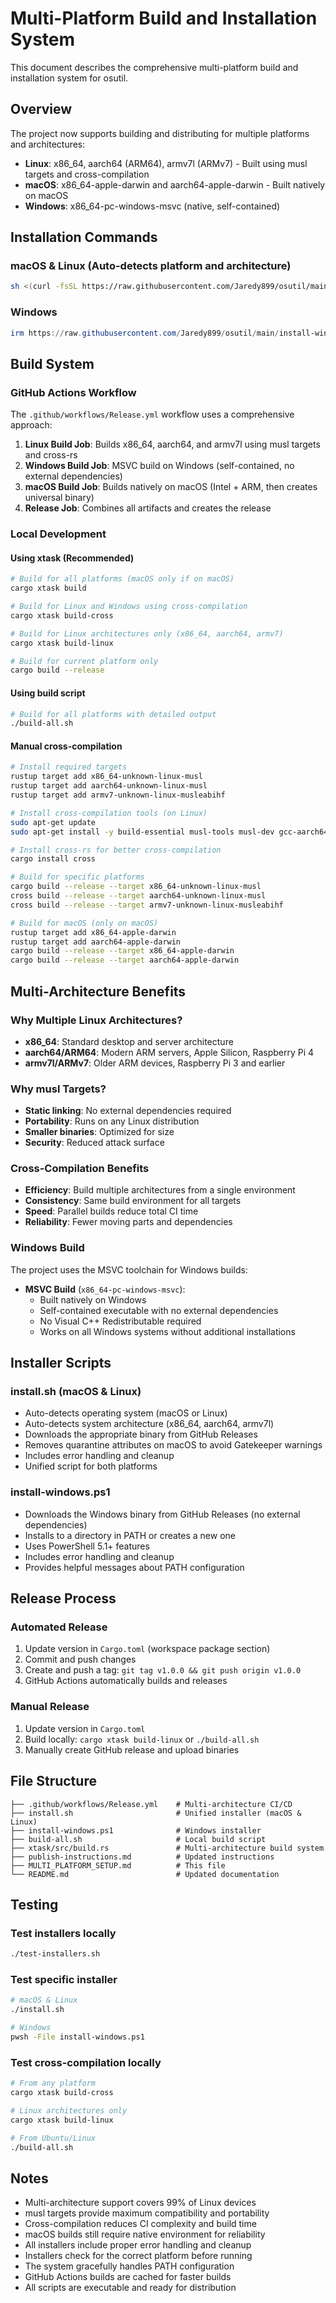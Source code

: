 # Multi-Platform Build and Installation System

This document describes the comprehensive multi-platform build and installation system for osutil.

## Overview

The project now supports building and distributing for multiple platforms and architectures:

- **Linux**: x86_64, aarch64 (ARM64), armv7l (ARMv7) - Built using musl targets and cross-compilation
- **macOS**: x86_64-apple-darwin and aarch64-apple-darwin - Built natively on macOS
- **Windows**: x86_64-pc-windows-msvc (native, self-contained)

## Installation Commands

### macOS & Linux (Auto-detects platform and architecture)

```bash
sh <(curl -fsSL https://raw.githubusercontent.com/Jaredy899/osutil/main/install.sh)
```

### Windows

```powershell
irm https://raw.githubusercontent.com/Jaredy899/osutil/main/install-windows.ps1 | iex
```

## Build System

### GitHub Actions Workflow

The `.github/workflows/Release.yml` workflow uses a comprehensive approach:

1. **Linux Build Job**: Builds x86_64, aarch64, and armv7l using musl targets and cross-rs
2. **Windows Build Job**: MSVC build on Windows (self-contained, no external dependencies)
3. **macOS Build Job**: Builds natively on macOS (Intel + ARM, then creates universal binary)
4. **Release Job**: Combines all artifacts and creates the release

### Local Development

#### Using xtask (Recommended)

```bash
# Build for all platforms (macOS only if on macOS)
cargo xtask build

# Build for Linux and Windows using cross-compilation
cargo xtask build-cross

# Build for Linux architectures only (x86_64, aarch64, armv7)
cargo xtask build-linux

# Build for current platform only
cargo build --release
```

#### Using build script

```bash
# Build for all platforms with detailed output
./build-all.sh
```

#### Manual cross-compilation

```bash
# Install required targets
rustup target add x86_64-unknown-linux-musl
rustup target add aarch64-unknown-linux-musl
rustup target add armv7-unknown-linux-musleabihf

# Install cross-compilation tools (on Linux)
sudo apt-get update
sudo apt-get install -y build-essential musl-tools musl-dev gcc-aarch64-linux-gnu gcc-arm-linux-gnueabihf libc6-dev-arm64-cross libc6-dev-armhf-cross

# Install cross-rs for better cross-compilation
cargo install cross

# Build for specific platforms
cargo build --release --target x86_64-unknown-linux-musl
cross build --release --target aarch64-unknown-linux-musl
cross build --release --target armv7-unknown-linux-musleabihf

# Build for macOS (only on macOS)
rustup target add x86_64-apple-darwin
rustup target add aarch64-apple-darwin
cargo build --release --target x86_64-apple-darwin
cargo build --release --target aarch64-apple-darwin
```

## Multi-Architecture Benefits

### Why Multiple Linux Architectures?

- **x86_64**: Standard desktop and server architecture
- **aarch64/ARM64**: Modern ARM servers, Apple Silicon, Raspberry Pi 4
- **armv7l/ARMv7**: Older ARM devices, Raspberry Pi 3 and earlier

### Why musl Targets?

- **Static linking**: No external dependencies required
- **Portability**: Runs on any Linux distribution
- **Smaller binaries**: Optimized for size
- **Security**: Reduced attack surface

### Cross-Compilation Benefits

- **Efficiency**: Build multiple architectures from a single environment
- **Consistency**: Same build environment for all targets
- **Speed**: Parallel builds reduce total CI time
- **Reliability**: Fewer moving parts and dependencies

### Windows Build

The project uses the MSVC toolchain for Windows builds:

- **MSVC Build** (`x86_64-pc-windows-msvc`):
  - Built natively on Windows
  - Self-contained executable with no external dependencies
  - No Visual C++ Redistributable required
  - Works on all Windows systems without additional installations

## Installer Scripts

### install.sh (macOS & Linux)

- Auto-detects operating system (macOS or Linux)
- Auto-detects system architecture (x86_64, aarch64, armv7l)
- Downloads the appropriate binary from GitHub Releases
- Removes quarantine attributes on macOS to avoid Gatekeeper warnings
- Includes error handling and cleanup
- Unified script for both platforms

### install-windows.ps1

- Downloads the Windows binary from GitHub Releases (no external dependencies)
- Installs to a directory in PATH or creates a new one
- Uses PowerShell 5.1+ features
- Includes error handling and cleanup
- Provides helpful messages about PATH configuration

## Release Process

### Automated Release

1. Update version in `Cargo.toml` (workspace package section)
2. Commit and push changes
3. Create and push a tag: `git tag v1.0.0 && git push origin v1.0.0`
4. GitHub Actions automatically builds and releases

### Manual Release

1. Update version in `Cargo.toml`
2. Build locally: `cargo xtask build-linux` or `./build-all.sh`
3. Manually create GitHub release and upload binaries

## File Structure

```
├── .github/workflows/Release.yml    # Multi-architecture CI/CD
├── install.sh                       # Unified installer (macOS & Linux)
├── install-windows.ps1              # Windows installer
├── build-all.sh                     # Local build script
├── xtask/src/build.rs               # Multi-architecture build system
├── publish-instructions.md          # Updated instructions
├── MULTI_PLATFORM_SETUP.md          # This file
└── README.md                        # Updated documentation
```

## Testing

### Test installers locally

```bash
./test-installers.sh
```

### Test specific installer

```bash
# macOS & Linux
./install.sh

# Windows
pwsh -File install-windows.ps1
```

### Test cross-compilation locally

```bash
# From any platform
cargo xtask build-cross

# Linux architectures only
cargo xtask build-linux

# From Ubuntu/Linux
./build-all.sh
```

## Notes

- Multi-architecture support covers 99% of Linux devices
- musl targets provide maximum compatibility and portability
- Cross-compilation reduces CI complexity and build time
- macOS builds still require native environment for reliability
- All installers include proper error handling and cleanup
- Installers check for the correct platform before running
- The system gracefully handles PATH configuration
- GitHub Actions builds are cached for faster builds
- All scripts are executable and ready for distribution 